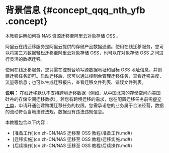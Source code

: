 # 背景信息 {#concept_qqq_nth_yfb .concept}

本教程讲解如何将 NAS 资源迁移至阿里云对象存储 OSS 。

阿里云在线迁移服务是阿里云提供的存储产品数据通道。使用在线迁移服务，您可以将第三方数据轻松迁移至阿里云对象存储 OSS，也可以在对象存储 OSS 之间进行灵活的数据迁移。

使用在线迁移服务，您只需在控制台填写源数据地址和目标 OSS 地址信息，并创建迁移任务即可。启动迁移后，您可以通过控制台管理迁移任务，查看迁移进度、流量等信息；也可以生成迁移报告，查看迁移文件列表、错误文件列表。

**说明：** 在线迁移默认不支持跨境迁移数据（例如，从中国北京的存储空间向美国硅谷的存储空间迁移数据），若您有跨境迁移的需求，您在配置迁移任务前需[提交工单](https://selfservice.console.aliyun.com/)，申请开通创建跨境迁移任务的权限。您需承诺您的业务属于合法经营，数据的流动符合当地法律法规，数据没有违法违规信息。

本教程包含以下内容：

-   [准备工作](cn.zh-CN/NAS 迁移至 OSS 教程/准备工作.md#)
-   [迁移实施](cn.zh-CN/NAS 迁移至 OSS 教程/迁移实施.md#)
-   [后续操作](cn.zh-CN/NAS 迁移至 OSS 教程/后续操作.md#)

